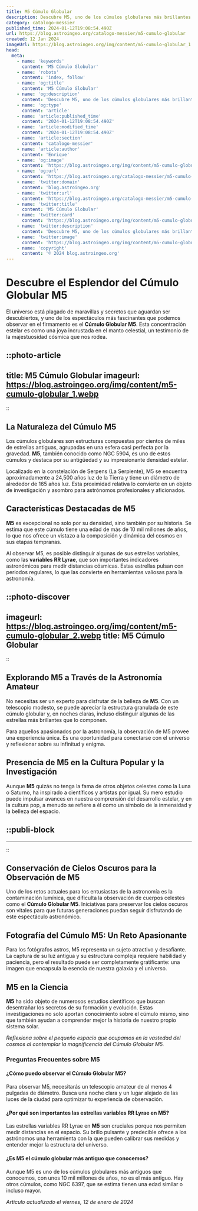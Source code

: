 ```yaml
---
title: M5 Cúmulo Globular
description: Descubre M5, uno de los cúmulos globulares más brillantes y densos en nuestra galaxia, con miles de estrellas antiguas. Explora este fenómeno astronómico.
category: catalogo-messier
published_time: 2024-01-12T19:08:54.490Z
url: https://blog.astroingeo.org/catalogo-messier/m5-cumulo-globular
created: 12 Jan 2024
imageUrl: https://blog.astroingeo.org/img/content/m5-cumulo-globular_1.webp
head:
  meta:
    - name: 'keywords'
      content: 'M5 Cúmulo Globular'
    - name: 'robots'
      content: 'index, follow'
    - name: 'og:title'
      content: 'M5 Cúmulo Globular'
    - name: 'og:description'
      content: 'Descubre M5, uno de los cúmulos globulares más brillantes y densos en nuestra galaxia, con miles de estrellas antiguas. Explora este fenómeno astronómico.'
    - name: 'og:type'
      content: 'article'
    - name: 'article:published_time'
      content: '2024-01-12T19:08:54.490Z'
    - name: 'article:modified_time'
      content: '2024-01-12T19:08:54.490Z'
    - name: 'article:section'
      content: 'catalogo-messier'
    - name: 'article:author'
      content: 'Enrique'
    - name: 'og:image'
      content: 'https://blog.astroingeo.org/img/content/m5-cumulo-globular_1.webp'
    - name: 'og:url'
      content: 'https://blog.astroingeo.org/catalogo-messier/m5-cumulo-globular'
    - name: 'twitter:domain'
      content: 'blog.astroingeo.org'
    - name: 'twitter:url'
      content: 'https://blog.astroingeo.org/catalogo-messier/m5-cumulo-globular'
    - name: 'twitter:title'
      content: 'M5 Cúmulo Globular'
    - name: 'twitter:card'
      content: 'https://blog.astroingeo.org/img/content/m5-cumulo-globular_1.webp'
    - name: 'twitter:description'
      content: 'Descubre M5, uno de los cúmulos globulares más brillantes y densos en nuestra galaxia, con miles de estrellas antiguas. Explora este fenómeno astronómico.'
    - name: 'twitter:image'
      content: 'https://blog.astroingeo.org/img/content/m5-cumulo-globular_1.webp'
    - name: 'copyright'
      content: '© 2024 blog.astroingeo.org'
---
```

# Descubre el Esplendor del Cúmulo Globular M5

El universo está plagado de maravillas y secretos que aguardan ser descubiertos, y uno de los espectáculos más fascinantes que podemos observar en el firmamento es el **Cúmulo Globular M5**. Esta concentración estelar es como una joya incrustada en el manto celestial, un testimonio de la majestuosidad cósmica que nos rodea.


::photo-article
---
title: M5 Cúmulo Globular
imageurl: https://blog.astroingeo.org/img/content/m5-cumulo-globular_1.webp
---
::


## La Naturaleza del Cúmulo M5

Los cúmulos globulares son estructuras compuestas por cientos de miles de estrellas antiguas, agrupadas en una esfera casi perfecta por la gravedad. **M5**, también conocido como NGC 5904, es uno de estos cúmulos y destaca por su antigüedad y su impresionante densidad estelar.

Localizado en la constelación de Serpens (La Serpiente), M5 se encuentra aproximadamente a 24,500 años luz de la Tierra y tiene un diámetro de alrededor de 165 años luz. Esta proximidad relativa lo convierte en un objeto de investigación y asombro para astrónomos profesionales y aficionados.

## Características Destacadas de M5

**M5** es excepcional no solo por su densidad, sino también por su historia. Se estima que este cúmulo tiene una edad de más de 10 mil millones de años, lo que nos ofrece un vistazo a la composición y dinámica del cosmos en sus etapas tempranas.

Al observar M5, es posible distinguir algunas de sus estrellas variables, como las **variables RR Lyrae**, que son importantes indicadores astronómicos para medir distancias cósmicas. Estas estrellas pulsan con periodos regulares, lo que las convierte en herramientas valiosas para la astronomía.


::photo-discover
---
imageurl: https://blog.astroingeo.org/img/content/m5-cumulo-globular_2.webp
title: M5 Cúmulo Globular
---
::


## Explorando M5 a Través de la Astronomía Amateur

No necesitas ser un experto para disfrutar de la belleza de **M5**. Con un telescopio modesto, se puede apreciar la estructura granulada de este cúmulo globular y, en noches claras, incluso distinguir algunas de las estrellas más brillantes que lo componen.

Para aquellos apasionados por la astronomía, la observación de M5 provee una experiencia única. Es una oportunidad para conectarse con el universo y reflexionar sobre su infinitud y enigma.

## Presencia de M5 en la Cultura Popular y la Investigación

Aunque **M5** quizás no tenga la fama de otros objetos celestes como la Luna o Saturno, ha inspirado a científicos y artistas por igual. Su mero estudio puede impulsar avances en nuestra comprensión del desarrollo estelar, y en la cultura pop, a menudo se refiere a él como un símbolo de la inmensidad y la belleza del espacio.


  ::publi-block
  ---
  ---
  ::
  
  
## Conservación de Cielos Oscuros para la Observación de M5

Uno de los retos actuales para los entusiastas de la astronomía es la contaminación lumínica, que dificulta la observación de cuerpos celestes como el **Cúmulo Globular M5**. Iniciativas para preservar los cielos oscuros son vitales para que futuras generaciones puedan seguir disfrutando de este espectáculo astronómico.

## Fotografía del Cúmulo M5: Un Reto Apasionante

Para los fotógrafos astros, M5 representa un sujeto atractivo y desafiante. La captura de su luz antigua y su estructura compleja requiere habilidad y paciencia, pero el resultado puede ser completamente gratificante: una imagen que encapsula la esencia de nuestra galaxia y el universo.

## M5 en la Ciencia

**M5** ha sido objeto de numerosos estudios científicos que buscan desentrañar los secretos de su formación y evolución. Estas investigaciones no solo aportan conocimiento sobre el cúmulo mismo, sino que también ayudan a comprender mejor la historia de nuestro propio sistema solar.

*Reflexiona sobre el pequeño espacio que ocupamos en la vastedad del cosmos al contemplar la magnificencia del Cúmulo Globular M5.*

### Preguntas Frecuentes sobre M5

#### ¿Cómo puedo observar el Cúmulo Globular M5?

Para observar M5, necesitarás un telescopio amateur de al menos 4 pulgadas de diámetro. Busca una noche clara y un lugar alejado de las luces de la ciudad para optimizar tu experiencia de observación.

#### ¿Por qué son importantes las estrellas variables RR Lyrae en M5?

Las estrellas variables RR Lyrae en **M5** son cruciales porque nos permiten medir distancias en el espacio. Su brillo pulsante y predecible ofrece a los astrónomos una herramienta con la que pueden calibrar sus medidas y entender mejor la estructura del universo.

#### ¿Es M5 el cúmulo globular más antiguo que conocemos?

Aunque M5 es uno de los cúmulos globulares más antiguos que conocemos, con unos 10 mil millones de años, no es el más antiguo. Hay otros cúmulos, como NGC 6397, que se estima tienen una edad similar o incluso mayor.

_Artículo actualizado el viernes, 12 de enero de 2024_